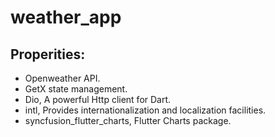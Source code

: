 # weather_app

## Properities:

- Openweather API.
- GetX state management.
- Dio, A powerful Http client for Dart.
- intl, Provides internationalization and localization facilities.
- syncfusion_flutter_charts, Flutter Charts package.
